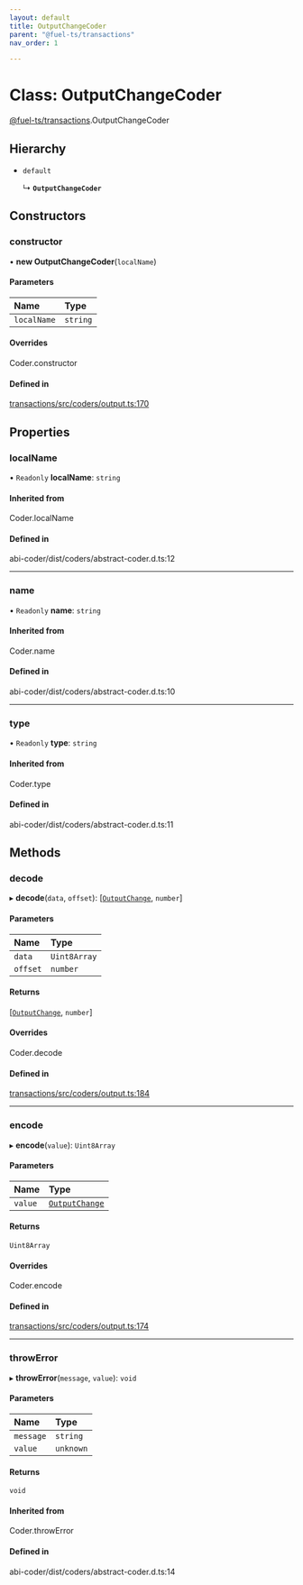 ```yaml
---
layout: default
title: OutputChangeCoder
parent: "@fuel-ts/transactions"
nav_order: 1

---
```


# Class: OutputChangeCoder

[@fuel-ts/transactions](../index.md).OutputChangeCoder

## Hierarchy

- `default`

  ↳ **`OutputChangeCoder`**

## Constructors

### constructor

• **new OutputChangeCoder**(`localName`)

#### Parameters

| Name | Type |
| :------ | :------ |
| `localName` | `string` |

#### Overrides

Coder.constructor

#### Defined in

[transactions/src/coders/output.ts:170](https://github.com/FuelLabs/fuels-ts/blob/master/packages/transactions/src/coders/output.ts#L170)

## Properties

### localName

• `Readonly` **localName**: `string`

#### Inherited from

Coder.localName

#### Defined in

abi-coder/dist/coders/abstract-coder.d.ts:12

___

### name

• `Readonly` **name**: `string`

#### Inherited from

Coder.name

#### Defined in

abi-coder/dist/coders/abstract-coder.d.ts:10

___

### type

• `Readonly` **type**: `string`

#### Inherited from

Coder.type

#### Defined in

abi-coder/dist/coders/abstract-coder.d.ts:11

## Methods

### decode

▸ **decode**(`data`, `offset`): [[`OutputChange`](../index.md#outputchange), `number`]

#### Parameters

| Name | Type |
| :------ | :------ |
| `data` | `Uint8Array` |
| `offset` | `number` |

#### Returns

[[`OutputChange`](../index.md#outputchange), `number`]

#### Overrides

Coder.decode

#### Defined in

[transactions/src/coders/output.ts:184](https://github.com/FuelLabs/fuels-ts/blob/master/packages/transactions/src/coders/output.ts#L184)

___

### encode

▸ **encode**(`value`): `Uint8Array`

#### Parameters

| Name | Type |
| :------ | :------ |
| `value` | [`OutputChange`](../index.md#outputchange) |

#### Returns

`Uint8Array`

#### Overrides

Coder.encode

#### Defined in

[transactions/src/coders/output.ts:174](https://github.com/FuelLabs/fuels-ts/blob/master/packages/transactions/src/coders/output.ts#L174)

___

### throwError

▸ **throwError**(`message`, `value`): `void`

#### Parameters

| Name | Type |
| :------ | :------ |
| `message` | `string` |
| `value` | `unknown` |

#### Returns

`void`

#### Inherited from

Coder.throwError

#### Defined in

abi-coder/dist/coders/abstract-coder.d.ts:14
